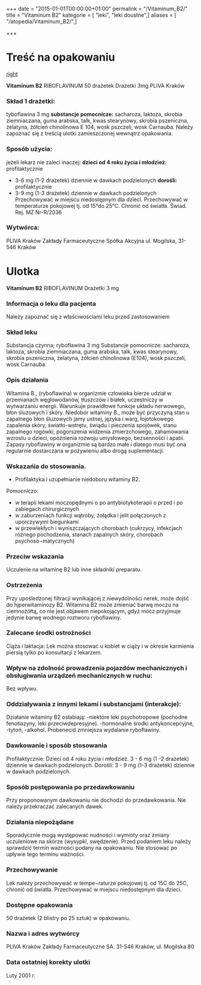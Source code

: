 +++
date = "2015-01-01T00:00:00+01:00"
permalink = "/Vitaminum_B2/"
title = "Vitaminum B2"
kategorie = [ "leki", "leki doustne",]
aliases = [ "/atopedia/Vitaminum_B2/",]

+++

Treść na opakowaniu
===================

[right](/Grafika:Vitaminum_B2.jpg "wikilink")

**Vitaminum B2**
RIBOFLAVINUM
50 drażetek
Drażetki 3mg
PLIVA Kraków

### Skład 1 drażetki:

tyboflawina 3 mg
**substancje pomocnicze:** sacharoza, laktoza, skrobia ziemniaczana, guma arabska, talk, kwas stearynowy, skrobia pszeniczna, żelatyna, żółcień chinolinowa E 104, wosk pszczeli, wosk Carnauba.
Należy zapoznać się z treścią ulotki zamieszczonej wewnątrz opakowania.

### Sposób użycia:

jeżeli lekarz nie zaleci inaczej:
**dzieci od 4 roku życia i młodzież:** profilaktycznie
- 3-6 mg (1-2 drażetek) dziennie w dawkach podzielonych
**dorośli:** profilaktycznie
- 3-9 mg (1-3 drażetek) dziennie w dawkach podzielonych
Przechowywać w miejscu niedostępnym dla dzieci.
Przechowywać w temperaturze pokojowej
tj. od 15°do 25°C. Chronić od światła.
Świad. Rej. MZ Nr-R/2036

### Wytwórca:

PLIVA Kraków
Zakłady Farmaceutyczne Spółka Akcyjna
ul. Mogilska, 31-546 Kraków

Ulotka
======

**Vitaminum B2**
RIBOFLAVINUM
Drażetki 3 mg

### Informacja o leku dla pacjenta

Należy zapoznać się z właściwościami leku przed zastosowaniem

### Skład leku

Substancja czynna; ryboflawina 3 mg Substancje pomocnicze: sacharoza, laktoza, skrobia ziemniaczana, guma arabska, talk, kwas stearynowy, skrobia pszeniczna, żelatyna, żółcień chinolinowa (E104), wosk pszczeli, wosk Carnauba.

### Opis działania

Witamina B., (ryboflawina) w organizmie człowieka bierze udział w przemianach węglowodanów, tłuszczów i białek, uczestniczy w wytwarzaniu energii. Warunkuje prawidłowe funkcje układu nerwowego, błon śluzowych i skóry. Niedobór witaminy B., może być przyczyną stan u zapalnego błon śluzowych jamy ustnej, języka i warg, łojotokowego zapalenia skóry, światło-wstrętu, świądu i pieczenia spojówek, stanu zapalnego rogówki, pogorszenia widzenia zmierzchowego, zahamowania wzrostu u dzieci, opóźnienia rozwoju umysłowego, bezsenności i apatii. Zapasy ryboflawiny w organizmie są bardzo małe i dlatego musi być ona regularnie dostarczana w pożywieniu albo drogą suplementacji.

### Wskazańia do stosowania.

-   Profilaktyka i uzupełnianie niedoboru witaminy B2.

Pomocniczo:

-   w terapii lekami moczopędnymi o po antybiotykoterapii o przed i po zabiegach chirurgicznych
-   w zaburzeniach funkcji wątroby, żołądka i jelit połączonych z uporczywymi biegunkami
-   w przewlekłych i wyniszczających chorobach (cukrzycy, infekcjach różnego pochodzenia, stanach zapalnych skóry, chorobach psychoso¬matycznych)

### Przeciw wskazania

Uczulenie na witaminę B2 lub inne składniki preparatu.

### Ostrzeżenia

Przy upośledzonej filtracji wynikającej z niewydolności nerek, może dojść do hjperwitaminozy B2.
Witamina B2 może zmieniać barwę moczu na ciemnożółtą, co nie jest objawem niepokojącym, gdyż mocz przyjmuje jedynie barwę wodnego roztworu ryboflawiny.

### Zalecane środki ostrożności

Ciąża i laktacja:
Lek można stosować u kobiet w ciąży i w okresie karmienia piersią tylko po konsultacji z lekarzem.

### Wpływ na zdolność prowadzenia pojazdów mechanicznych i obsługiwania urządzeń mechanicznych w ruchu:

Bez wpływu.

### Oddziaływania z innymi lekami i substancjami (interakcje):

Działanie witaminy B2 osłabiają:
-niektóre leki psychotropowe (pochodne fenotiazyny, leki przeciwdepresyjne).
-hormonalne środki antykoncepcyjne,
-tytoń,
-alkohol.
Probenecid zmniejsza wydalanie ryboflawiny.

### Dawkowanie i sposób stosowania

Profilaktycznie:
Dzieci od 4 roku życia i młodzież. 3 - 6 mg (1 -2 drażetek) dziennie w dawkach podzielonych.
Dorośli: 3 - 9 mg (1-3 drażetek) dziennie w dawkach podzielonych.

### Sposób postępowania po przedawkowaniu

Przy proponowanym dawkowaniu nie dochodzi do przedawkowania.
Nie należy przekraczać zalecanych dawek.

### Działania niepożądane

Sporadycznie mogą występować nudności i wymioty oraz zmiany uczuleniowe na skórze (wysypki, swędzenie).
Przed podaniem leku należy sprawdzić termin ważności podany na opakowaniu. Nie stosować po upływie tego terminu ważności.

### Przechowywanie

Lek należy przechowywać w tempe¬raturze pokojowej tj. od 15C do 25C, chronić od światła.
Przechowywać w miejscu niedostępnym dla dzieci.

### Dostępne opakowania

50 drażetek (2 blistry po 25 sztuk) w opakowaniu.

### Nazwa i adres wytwórcy

PLIVA Kraków
Zakłady Farmaceutyczne SA.
31-546 Kraków, ul. Mogilska 80

### Data ostatniej korekty ulotki

Luty 2001 r.
